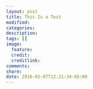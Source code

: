 ```yaml
---
layout: post
title: This Is a Test
modified:
categories: 
description:
tags: []
image:
  feature:
  credit:
  creditlink:
comments:
share:
date: 2016-02-07T12:21:34-05:00
---
```

